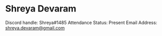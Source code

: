 # Shreya Devaram

Discord handle: Shreya#1485
Attendance Status: Present
Email Address: shreya.devaram@gmail.com